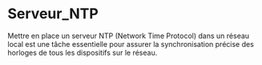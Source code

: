 # Serveur_NTP
Mettre en place un serveur NTP (Network Time Protocol) dans un réseau local est une tâche essentielle pour assurer la synchronisation précise des horloges de tous les dispositifs sur le réseau.
